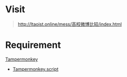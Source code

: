 # Visit

> <http://ltaoist.online/mess/高校微博比较/index.html>

# Requirement

[Tampermonkey](http://tampermonkey.net/)

  * [Tampermonkey.script](./Tampermonkey.script)
